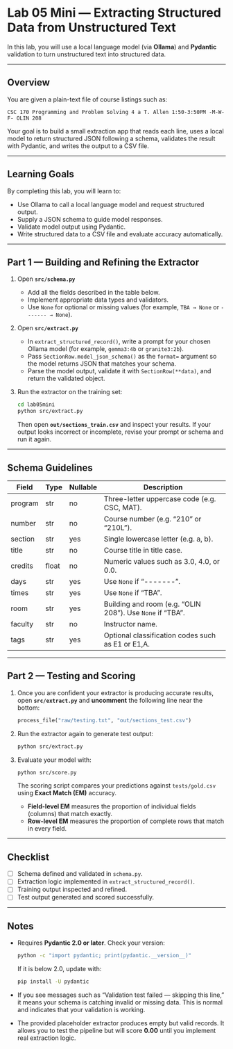 # Lab 05 Mini — Extracting Structured Data from Unstructured Text

In this lab, you will use a local language model (via **Ollama**) and **Pydantic** validation to turn unstructured text into structured data.

---

## Overview

You are given a plain-text file of course listings such as:

```
CSC 170 Programming and Problem Solving 4 a T. Allen 1:50-3:50PM -M-W-F- OLIN 208
```

Your goal is to build a small extraction app that reads each line, uses a local model to return structured JSON following a schema, validates the result with Pydantic, and writes the output to a CSV file.

---

## Learning Goals

By completing this lab, you will learn to:

* Use Ollama to call a local language model and request structured output.
* Supply a JSON schema to guide model responses.
* Validate model output using Pydantic.
* Write structured data to a CSV file and evaluate accuracy automatically.

---

## Part 1 — Building and Refining the Extractor

1. Open **`src/schema.py`**

   * Add all the fields described in the table below.
   * Implement appropriate data types and validators.
   * Use `None` for optional or missing values (for example, `TBA → None` or `------- → None`).

2. Open **`src/extract.py`**

   * In `extract_structured_record()`, write a prompt for your chosen Ollama model (for example, `gemma3:4b` or `granite3:2b`).
   * Pass `SectionRow.model_json_schema()` as the `format=` argument so the model returns JSON that matches your schema.
   * Parse the model output, validate it with `SectionRow(**data)`, and return the validated object.

3. Run the extractor on the training set:

   ```bash
   cd lab05mini
   python src/extract.py
   ```

   Then open **`out/sections_train.csv`** and inspect your results.
   If your output looks incorrect or incomplete, revise your prompt or schema and run it again.

---

## Schema Guidelines

| Field   | Type  | Nullable | Description                                               |
| ------- | ----- | -------- | --------------------------------------------------------- |
| program | str   | no       | Three-letter uppercase code (e.g. CSC, MAT).              |
| number  | str   | no       | Course number (e.g. “210” or “210L”).                     |
| section | str   | yes      | Single lowercase letter (e.g. a, b).                      |
| title   | str   | no       | Course title in title case.                               |
| credits | float | no       | Numeric values such as 3.0, 4.0, or 0.0.                  |
| days    | str   | yes      | Use `None` if “-------”.                                  |
| times   | str   | yes      | Use `None` if “TBA”.                                      |
| room    | str   | yes      | Building and room (e.g. “OLIN 208”). Use `None` if “TBA”. |
| faculty | str   | no       | Instructor name.                                          |
| tags    | str   | yes      | Optional classification codes such as E1 or E1,A.         |

---

## Part 2 — Testing and Scoring

1. Once you are confident your extractor is producing accurate results, open **`src/extract.py`** and **uncomment** the following line near the bottom:

   ```python
   process_file("raw/testing.txt", "out/sections_test.csv")
   ```

2. Run the extractor again to generate test output:

   ```bash
   python src/extract.py
   ```

3. Evaluate your model with:

   ```bash
   python src/score.py
   ```

   The scoring script compares your predictions against `tests/gold.csv` using **Exact Match (EM)** accuracy.

   * **Field-level EM** measures the proportion of individual fields (columns) that match exactly.
   * **Row-level EM** measures the proportion of complete rows that match in every field.

---

## Checklist

* [ ] Schema defined and validated in `schema.py`.
* [ ] Extraction logic implemented in `extract_structured_record()`.
* [ ] Training output inspected and refined.
* [ ] Test output generated and scored successfully.

---

## Notes

* Requires **Pydantic 2.0 or later**.
  Check your version:

  ```bash
  python -c "import pydantic; print(pydantic.__version__)"
  ```

  If it is below 2.0, update with:

  ```bash
  pip install -U pydantic
  ```

* If you see messages such as “Validation test failed — skipping this line,”
  it means your schema is catching invalid or missing data. This is normal and indicates that your validation is working.

* The provided placeholder extractor produces empty but valid records.
  It allows you to test the pipeline but will score **0.00** until you implement real extraction logic.

